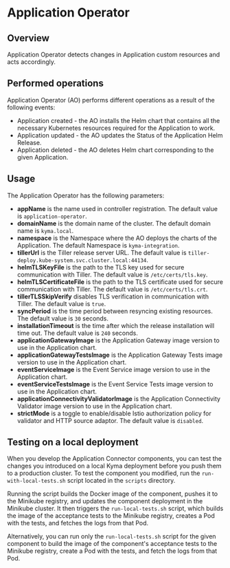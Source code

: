 # Application Operator

## Overview

Application Operator detects changes in Application custom resources and acts accordingly.


## Performed operations

Application Operator (AO) performs different operations as a result of the following events:

 - Application created - the AO installs the Helm chart that contains all the necessary Kubernetes resources required for the Application to work.
 - Application updated - the AO updates the Status of the Application Helm Release.
 - Application deleted - the AO deletes Helm chart corresponding to the given Application.


## Usage

 The Application Operator has the following parameters:
 - **appName** is the name used in controller registration. The default value is `application-operator`.
 - **domainName** is the domain name of the cluster. The default domain name is `kyma.local`.
 - **namespace** is the Namespace where the AO deploys the charts of the Application. The default Namespace is `kyma-integration`.
 - **tillerUrl** is the Tiller release server URL. The default value is `tiller-deploy.kube-system.svc.cluster.local:44134`.
 - **helmTLSKeyFile** is the path to the TLS key used for secure communication with Tiller. The default value is `/etc/certs/tls.key`.
 - **helmTLSCertificateFile** is the path to the TLS certificate used for secure communication with Tiller. The default value is `/etc/certs/tls.crt`.
 - **tillerTLSSkipVerify** disables TLS verification in communication with Tiller. The default value is `true`.
 - **syncPeriod** is the time period between resyncing existing resources. The default value is `30` seconds.
 - **installationTimeout** is the time after which the release installation will time out. The default value is `240` seconds.
 - **applicationGatewayImage** is the Application Gateway image version to use in the Application chart.
 - **applicationGatewayTestsImage** is the Application Gateway Tests image version to use in the Application chart.
 - **eventServiceImage** is the Event Service image version to use in the Application chart.
 - **eventServiceTestsImage** is the Event Service Tests image version to use in the Application chart.
 - **applicationConnectivityValidatorImage** is the Application Connectivity Validator image version to use in the Application chart.
 - **strictMode** is a toggle to enable/disable Istio authorization policy for validator and HTTP source adaptor. The default value is `disabled`.

## Testing on a local deployment

When you develop the Application Connector components, you can test the changes you introduced on a local Kyma deployment before you push them to a production cluster.
To test the component you modified, run the `run-with-local-tests.sh` script located in the `scripts` directory.

Running the script builds the Docker image of the component, pushes it to the Minikube registry, and updates the component deployment in the Minikube cluster. It then triggers the `run-local-tests.sh` script, which builds the image of the acceptance tests to the Minikube registry, creates a Pod with the tests, and fetches the logs from that Pod.

Alternatively, you can run only the `run-local-tests.sh` script for the given component to build the image of the component's acceptance tests to the Minikube registry, create a Pod with the tests, and fetch the logs from that Pod.
